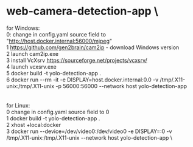 # web-camera-detection-app \
for Windows: \
0: change in config.yaml source field to "http://host.docker.internal:56000/mjpeg" \
1 https://github.com/gen2brain/cam2ip - download Windows version \
2 launch cam2ip.exe \
3 install VcXsrv https://sourceforge.net/projects/vcxsrv/ \
4 launch vcxsrv.exe \
5 docker build -t yolo-detection-app . \
6 docker run --rm -it -e DISPLAY=host.docker.internal:0.0 -v /tmp/.X11-unix:/tmp/.X11-unix -p 56000:56000 --network host yolo-detection-app \
\
\
for Linux: \
0 change in config.yaml source field to 0 \
1 docker build -t yolo-detection-app . \
2 xhost +local:docker \
3 docker run --device=/dev/video0:/dev/video0 -e DISPLAY=:0 -v /tmp/.X11-unix:/tmp/.X11-unix --network host yolo-detection-app \
